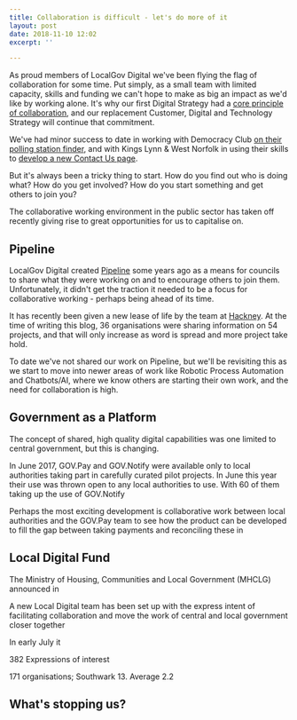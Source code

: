 ```yaml
---
title: Collaboration is difficult - let's do more of it
layout: post
date: 2018-11-10 12:02
excerpt: ''

---
```

As proud members of LocalGov Digital we've been flying the flag of collaboration for some time. Put simply, as a small team with limited capacity, skills and funding we can't hope to make as big an impact as we'd like by working alone. It's why our first Digital Strategy had a [core principle of collaboration](https://digital.oxford.gov.uk/strategy/collaboration.html), and our replacement Customer, Digital and Technology Strategy will continue that commitment.

We've had minor success to date in working with Democracy Club [on their polling station finder](https://digital.oxford.gov.uk/blog/2017/05/17/collaboration-not-reinvention), and with Kings Lynn & West Norfolk in using their skills to [develop a new Contact Us page](). 

But it's always been a tricky thing to start. How do you find out who is doing what? How do you get involved? How do you start something and get others to join you?

The collaborative working environment in the public sector has taken off recently giving rise to great opportunities for us to capitalise on. 

## Pipeline

LocalGov Digital created [Pipeline](https://pipeline.localgov.digital) some years ago as a means for councils to share what they were working on and to encourage others to join them. Unfortunately, it didn't get the traction it needed to be a focus for collaborative working - perhaps being ahead of its time.

It has recently been given a new lease of life by the team at [Hackney](https://blogs.hackney.gov.uk/hackit/pipeline). At the time of writing this blog, 36 organisations were sharing information on 54 projects, and that will only increase as word is spread and more project take hold.

To date we've not shared our work on Pipeline, but we'll be revisiting this as we start to move into newer areas of work like Robotic Process Automation and Chatbots/AI, where we know others are starting their own work, and the need for collaboration is high. 

## Government as a Platform

The concept of shared, high quality digital capabilities was one limited to central government, but this is changing. 

In June 2017, GOV.Pay and GOV.Notify were available only to local authorities taking part in carefully curated pilot projects. In June this year their use was thrown open to any local authorities to use. With 60 of them taking up the use of GOV.Notify

Perhaps the most exciting development is collaborative work between local authorities and the GOV.Pay team to see how the product can be developed to fill the gap between taking payments and reconciling these in  

## Local Digital Fund

The Ministry of Housing, Communities and Local Government (MHCLG) announced in 

A new Local Digital team has been set up with the express intent of facilitating collaboration and move the work of central and local government closer together

In early July it

382 Expressions of interest

171 organisations; Southwark 13. Average 2.2

## What's stopping us?